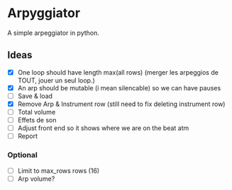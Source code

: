 # Arpyggiator

A simple arpeggiator in python.

## Ideas

- [x] One loop should have length max(all rows) (merger les arpeggios de TOUT, jouer un seul loop.)
- [x] An arp should be mutable (i mean silencable) so we can have pauses
- [ ] Save & load
- [X] Remove Arp & Instrument row (still need to fix deleting instrument row)
- [ ] Total volume
- [ ] Effets de son
- [ ] Adjust front end so it shows where we are on the beat atm
- [ ] Report

### Optional

- [ ] Limit to max_rows rows (16)
- [ ] Arp volume?
